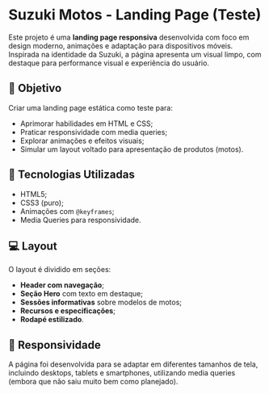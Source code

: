 # Suzuki Motos - Landing Page (Teste)

Este projeto é uma **landing page responsiva** desenvolvida com foco em design moderno, animações e adaptação para dispositivos móveis. Inspirada na identidade da Suzuki, a página apresenta um visual limpo, com destaque para performance visual e experiência do usuário.

## 📌 Objetivo

Criar uma landing page estática como teste para:

- Aprimorar habilidades em HTML e CSS;
- Praticar responsividade com media queries;
- Explorar animações e efeitos visuais;
- Simular um layout voltado para apresentação de produtos (motos).

## 🚀 Tecnologias Utilizadas

- HTML5;
- CSS3 (puro);
- Animações com `@keyframes`;
- Media Queries para responsividade.

## 💻 Layout

O layout é dividido em seções:

- **Header com navegação**;
- **Seção Hero** com texto em destaque;
- **Sessões informativas** sobre modelos de motos;
- **Recursos e especificações**;
- **Rodapé estilizado**.

## 📱 Responsividade

A página foi desenvolvida para se adaptar em diferentes tamanhos de tela, incluindo desktops, tablets e smartphones, utilizando media queries (embora que não saiu muito bem como planejado).
